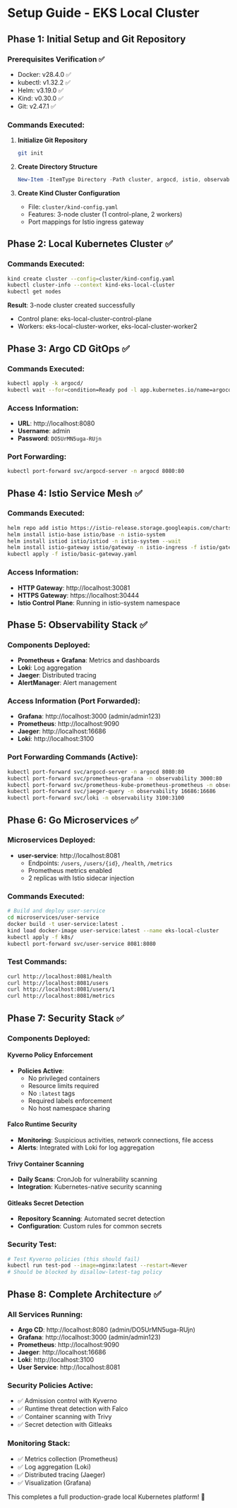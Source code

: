 # Setup Guide - EKS Local Cluster

## Phase 1: Initial Setup and Git Repository

### Prerequisites Verification ✅
- Docker: v28.4.0 ✅
- kubectl: v1.32.2 ✅
- Helm: v3.19.0 ✅
- Kind: v0.30.0 ✅
- Git: v2.47.1 ✅

### Commands Executed:

1. **Initialize Git Repository**
   ```bash
   git init
   ```

2. **Create Directory Structure**
   ```powershell
   New-Item -ItemType Directory -Path cluster, argocd, istio, observability, security, docs -Force
   ```

3. **Create Kind Cluster Configuration**
   - File: `cluster/kind-config.yaml`
   - Features: 3-node cluster (1 control-plane, 2 workers)
   - Port mappings for Istio ingress gateway

## Phase 2: Local Kubernetes Cluster ✅

### Commands Executed:
```bash
kind create cluster --config=cluster/kind-config.yaml
kubectl cluster-info --context kind-eks-local-cluster
kubectl get nodes
```

**Result**: 3-node cluster created successfully
- Control plane: eks-local-cluster-control-plane
- Workers: eks-local-cluster-worker, eks-local-cluster-worker2

## Phase 3: Argo CD GitOps ✅

### Commands Executed:
```bash
kubectl apply -k argocd/
kubectl wait --for=condition=Ready pod -l app.kubernetes.io/name=argocd-server -n argocd --timeout=300s
```

### Access Information:
- **URL**: http://localhost:8080
- **Username**: admin
- **Password**: `DO5UrMN5uga-RUjn`

### Port Forwarding:
```bash
kubectl port-forward svc/argocd-server -n argocd 8080:80
```

## Phase 4: Istio Service Mesh ✅

### Commands Executed:
```bash
helm repo add istio https://istio-release.storage.googleapis.com/charts
helm install istio-base istio/base -n istio-system
helm install istiod istio/istiod -n istio-system --wait
helm install istio-gateway istio/gateway -n istio-ingress -f istio/gateway-values.yaml
kubectl apply -f istio/basic-gateway.yaml
```

### Access Information:
- **HTTP Gateway**: http://localhost:30081
- **HTTPS Gateway**: https://localhost:30444
- **Istio Control Plane**: Running in istio-system namespace

## Phase 5: Observability Stack ✅

### Components Deployed:
- **Prometheus + Grafana**: Metrics and dashboards
- **Loki**: Log aggregation
- **Jaeger**: Distributed tracing
- **AlertManager**: Alert management

### Access Information (Port Forwarded):
- **Grafana**: http://localhost:3000 (admin/admin123)
- **Prometheus**: http://localhost:9090
- **Jaeger**: http://localhost:16686
- **Loki**: http://localhost:3100

### Port Forwarding Commands (Active):
```bash
kubectl port-forward svc/argocd-server -n argocd 8080:80
kubectl port-forward svc/prometheus-grafana -n observability 3000:80
kubectl port-forward svc/prometheus-kube-prometheus-prometheus -n observability 9090:9090
kubectl port-forward svc/jaeger-query -n observability 16686:16686
kubectl port-forward svc/loki -n observability 3100:3100
```

## Phase 6: Go Microservices ✅

### Microservices Deployed:
- **user-service**: http://localhost:8081
  - Endpoints: `/users`, `/users/{id}`, `/health`, `/metrics`
  - Prometheus metrics enabled
  - 2 replicas with Istio sidecar injection

### Commands Executed:
```bash
# Build and deploy user-service
cd microservices/user-service
docker build -t user-service:latest .
kind load docker-image user-service:latest --name eks-local-cluster
kubectl apply -f k8s/
kubectl port-forward svc/user-service 8081:8080
```

### Test Commands:
```bash
curl http://localhost:8081/health
curl http://localhost:8081/users
curl http://localhost:8081/users/1
curl http://localhost:8081/metrics
```

## Phase 7: Security Stack ✅

### Components Deployed:

#### Kyverno Policy Enforcement
- **Policies Active**:
  - No privileged containers
  - Resource limits required
  - No `:latest` tags
  - Required labels enforcement
  - No host namespace sharing

#### Falco Runtime Security
- **Monitoring**: Suspicious activities, network connections, file access
- **Alerts**: Integrated with Loki for log aggregation

#### Trivy Container Scanning
- **Daily Scans**: CronJob for vulnerability scanning
- **Integration**: Kubernetes-native security scanning

#### Gitleaks Secret Detection
- **Repository Scanning**: Automated secret detection
- **Configuration**: Custom rules for common secrets

### Security Test:
```bash
# Test Kyverno policies (this should fail)
kubectl run test-pod --image=nginx:latest --restart=Never
# Should be blocked by disallow-latest-tag policy
```

## Phase 8: Complete Architecture ✅

### All Services Running:
- **Argo CD**: http://localhost:8080 (admin/DO5UrMN5uga-RUjn)
- **Grafana**: http://localhost:3000 (admin/admin123)
- **Prometheus**: http://localhost:9090
- **Jaeger**: http://localhost:16686
- **Loki**: http://localhost:3100
- **User Service**: http://localhost:8081

### Security Policies Active:
- ✅ Admission control with Kyverno
- ✅ Runtime threat detection with Falco
- ✅ Container scanning with Trivy
- ✅ Secret detection with Gitleaks

### Monitoring Stack:
- ✅ Metrics collection (Prometheus)
- ✅ Log aggregation (Loki)
- ✅ Distributed tracing (Jaeger)
- ✅ Visualization (Grafana)

This completes a full production-grade local Kubernetes platform! 🎉
